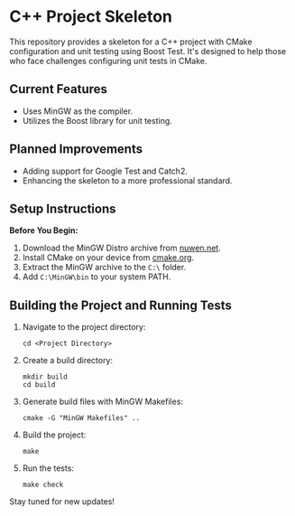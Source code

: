 # C++ Project Skeleton

This repository provides a skeleton for a C++ project with CMake configuration and unit testing using Boost Test. It's designed to help those who face challenges configuring unit tests in CMake.

## Current Features
- Uses MinGW as the compiler.
- Utilizes the Boost library for unit testing.

## Planned Improvements
- Adding support for Google Test and Catch2.
- Enhancing the skeleton to a more professional standard.

## Setup Instructions

**Before You Begin:**

1. Download the MinGW Distro archive from [nuwen.net](https://nuwen.net/mingw.html).
2. Install CMake on your device from [cmake.org](https://cmake.org/).
3. Extract the MinGW archive to the `C:\` folder.
4. Add `C:\MinGW\bin` to your system PATH.

## Building the Project and Running Tests
1. Navigate to the project directory:
   ```
   cd <Project Directory>
   ```
3. Create a build directory:
   ```
   mkdir build
   cd build
   ```
5. Generate build files with MinGW Makefiles:
   ```
   cmake -G "MinGW Makefiles" ..
   ```
7. Build the project:
   ```
   make
   ```
9. Run the tests:
   ```
   make check
   ```

Stay tuned for new updates!
